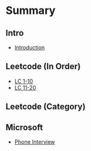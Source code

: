 # Summary

## Intro

* [Introduction](README.md)

## Leetcode \(In Order\)

* [LC 1-10](leetcode-in-order/lc-1-10.md)
* [LC 11-20](leetcode-in-order/lc-11-20.md)

## Leetcode \(Category\)

## Microsoft

* [Phone Interview](phone-interview.md)

